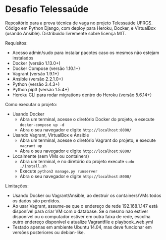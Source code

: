 # Desafio Telessaúde

Repositório para a prova técnica de vaga no projeto Telessaúde UFRGS. Código em Python Django, com deploy para Heroku, Docker, e VirtualBox (usando Ansible). Distribuído livremente sobre licença MIT.

Requisitos:
- Acesso admin/sudo para instalar pacotes caso os mesmos não estejam instalados
- Docker (versão 1.13.0+)
- Docker Compose (versão 1.10.1+)
- Vagrant (versão 1.9.1+)
- Ansible (versão 2.2.1.0+)
- Python (versão 3.4.3+)
- Python pip3 (versão 1.5.4+)
- Heroku CLI para rodar migrations dentro do Heroku (versão 5.6.14+)

Como executar o projeto:
- Usando Docker
    * Abra um terminal, acesse o diretório Docker do projeto, e execute ```docker-compose up -d```
    * Abra o seu navegador e digite ```http://localhost:8000/```
- Usando Vagrant, VirtualBox e Ansible
    * Abra um terminal, acesse o diretório Vagrant do projeto, e execute ```vagrant up```
    * Abra o seu navegador e digite ```http://localhost:8000/```
- Localmente (sem VMs ou containers)
    * Abra um terminal, e no diretório do projeto execute ```sudo ./install.sh```
    * Execute ```python3 manage.py runserver```
    * Abra o seu navegador e digite ```http://localhost:8000/```

Limitações:
- Usando Docker ou Vagrant/Ansible, ao destruir os containers/VMs todos os dados são perdidos.
- Ao usar Vagrant, assume-se que o endereço de rede 192.168.1.147 está disponível para criar VM com o database. Se o mesmo nao estiver disponível ou o computador estiver em outra faixa de rede, escolha outro endereço disponível e atualize Vagrantfile e playbook_web.yml
- Testado apenas em ambiente Ubuntu 14.04, mas deve funcionar em versões posteriores ou debian-like.
